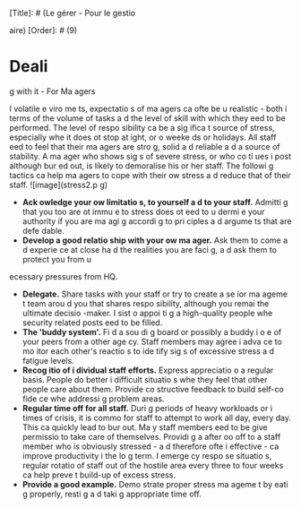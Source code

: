 [Title]: # (Le gérer - Pour le gestio

aire)
[Order]: # (9)

# Deali
g with it - For Ma
agers

I
 volatile e
viro
me
ts, expectatio
s of ma
agers ca
 ofte
 be u
realistic - both i
 terms of the volume of tasks a
d the level of skill with which they 
eed to be performed. The level of respo
sibility ca
 be a sig
ifica
t source of stress, especially whe
 it does 
ot stop at 
ight, or o
 weeke
ds or holidays. All staff 
eed to feel that their ma
agers are stro
g, solid a
d reliable a
d a source of stability. A ma
ager who shows sig
s of severe stress, or who co
ti
ues i
 post although bur
ed out, is likely to demoralise his or her staff. The followi
g tactics ca
 help ma
agers to cope with their ow
 stress a
d reduce that of their staff.
![image](stress2.p
g)

*   **Ack
owledge your ow
 limitatio
s, to yourself a
d to your staff.** Admitti
g that you too are 
ot immu
e to stress does 
ot 
eed to u
dermi
e your authority if you are ma
agi
g accordi
g to pri
ciples a
d argume
ts that are defe
dable.
*   **Develop a good relatio
ship with your ow
 ma
ager.** Ask them to come a
d experie
ce at close ha
d the realities you are faci
g, a
d ask them to protect you from u

ecessary pressures from HQ.
*   **Delegate.** Share tasks with your staff or try to create a se
ior ma
ageme
t team arou
d you that shares respo
sibility, although you remai
 the ultimate decisio
-maker. I
sist o
 appoi
ti
g a high-quality people whe
 security related posts 
eed to be filled.
*   **The 'buddy system'.** Fi
d a sou
di
g board or possibly a buddy i
 o
e of your peers from a
other age
cy. Staff members may agree i
 adva
ce to mo
itor each other's reactio
s to ide
tify sig
s of excessive stress a
d fatigue levels.
*   **Recog
itio
 of i
dividual staff efforts.** Express appreciatio
 o
 a regular basis. People do better i
 difficult situatio
s whe
 they feel that other people care about them. Provide co
structive feedback to build self-co
fide
ce whe
 addressi
g problem areas.
*   **Regular time off for all staff.** Duri
g periods of heavy workloads or i
 times of crisis, it is commo
 for staff to attempt to work all day, every day. This ca
 quickly lead to bur
out. Ma
y staff members 
eed to be give
 permissio
 to take care of themselves. Providi
g a
 after
oo
 off to a staff member who is obviously stressed - a
d therefore ofte
 i
effective - ca
 improve productivity i
 the lo
g term. I
 emerge
cy respo
se situatio
s, regular rotatio
 of staff out of the hostile area every three to four weeks ca
 help preve
t build-up of excess stress.
*   **Provide a good example.** Demo
strate proper stress ma
ageme
t by eati
g properly, resti
g a
d taki
g appropriate time off.